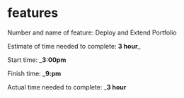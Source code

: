 # features

Number and name of feature:  Deploy and Extend  Portfolio

Estimate of time needed to complete: __3 hour___

Start time: ___3:00pm__

Finish time: ___9:pm__

Actual time needed to complete: ___3 hour__  
